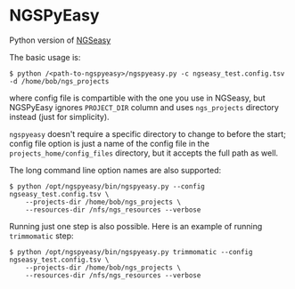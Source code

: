 # NGSPyEasy
Python version of [NGSeasy](https://github.com/KHP-Informatics/ngseasy)

The basic usage is: 
```
$ python /<path-to-ngspyeasy>/ngspyeasy.py -c ngseasy_test.config.tsv -d /home/bob/ngs_projects
```
where config file is compartible with the one you use in NGSeasy, but NGSPyEasy ignores `PROJECT_DIR` column and uses `ngs_projects` directory instead (just for simplicity). 

`ngspyeasy` doesn't require a specific directory to change to before the start; config file option is just a name of the config file in the `projects_home/config_files` directory, but it accepts the full path as well.

The long command line option names are also supported:
```
$ python /opt/ngspyeasy/bin/ngspyeasy.py --config ngseasy_test.config.tsv \
    --projects-dir /home/bob/ngs_projects \
    --resources-dir /nfs/ngs_resources --verbose
```

Running just one step is also possible. Here is an example of running `trimmomatic` step:
```
$ python /opt/ngspyeasy/bin/ngspyeasy.py trimmomatic --config ngseasy_test.config.tsv \
    --projects-dir /home/bob/ngs_projects \
    --resources-dir /nfs/ngs_resources --verbose
```

